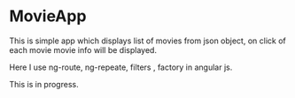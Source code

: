 # MovieApp

This is simple app which displays list of movies from json object, on click of each movie movie info will be displayed.

Here I use ng-route, ng-repeate, filters , factory in angular js.

This is in progress.
